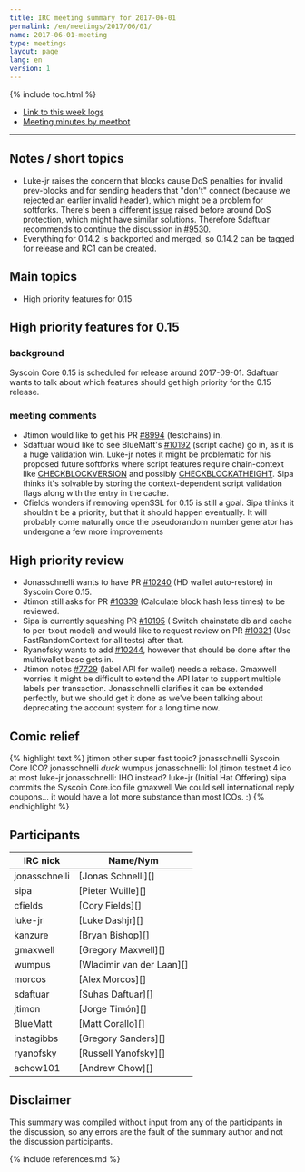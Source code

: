 ```yaml
---
title: IRC meeting summary for 2017-06-01
permalink: /en/meetings/2017/06/01/
name: 2017-06-01-meeting
type: meetings
layout: page
lang: en
version: 1
---
```

{% include toc.html %}
 
- [Link to this week logs](https://botbot.me/freenode/syscoin-core-dev/2017-06-01/?msg=86677749&page=2)
- [Meeting minutes by meetbot](http://www.erisian.com.au/meetbot/syscoin-core-dev/2017/syscoin-core-dev.2017-06-01-19.00.html)
 
---

## Notes / short topics

- Luke-jr raises the concern that blocks cause DoS penalties for invalid prev-blocks and for sending headers that "don't" connect (because we rejected an earlier invalid header), which might be a problem for softforks. There's been a different [issue][#9530] raised before around DoS protection, which might have similar solutions. Therefore Sdaftuar recommends to continue the discussion in [#9530][].
- Everything for 0.14.2 is backported and merged, so 0.14.2 can be tagged for release and RC1 can be created.

## Main topics

- High priority features for 0.15

## High priority features for 0.15

### background

Syscoin Core 0.15 is scheduled for release around 2017-09-01. Sdaftuar wants to talk about which features should get high priority for the 0.15 release.

### meeting comments

- Jtimon would like to get his PR [#8994][] (testchains) in.
- Sdaftuar would like to see BlueMatt's [#10192][] (script cache) go in, as it is a huge validation win. Luke-jr notes it might be problematic for his proposed future softforks where script features require chain-context like [CHECKBLOCKVERSION](https://github.com/luke-jr/bips/blob/bip-cbv/bip-cbv.mediawiki) and possibly [CHECKBLOCKATHEIGHT](https://github.com/luke-jr/bips/blob/bip-cbah/bip-cbah.mediawiki). Sipa thinks it's solvable by storing the context-dependent script validation flags along with the entry in the cache.
- Cfields wonders if removing openSSL for 0.15 is still a goal. Sipa thinks it shouldn't be a priority, but that it should happen eventually. It will probably come naturally once the pseudorandom number generator has undergone a few more improvements

## High priority review

- Jonasschnelli wants to have PR [#10240][] (HD wallet auto-restore) in Syscoin Core 0.15.
- Jtimon still asks for PR [#10339][] (Calculate block hash less times) to be reviewed.
- Sipa is currently squashing PR [#10195][] ( Switch chainstate db and cache to per-txout model) and would like to request review on PR [#10321][] (Use FastRandomContext for all tests) after that.
- Ryanofsky wants to add [#10244][], however that should be done after the multiwallet base gets in.
- Jtimon notes [#7729][] (label API for wallet) needs a rebase. Gmaxwell worries it might be difficult to extend the API later to support multiple labels per transaction. Jonasschnelli clarifies it can be extended perfectly, but we should get it done as we've been talking about deprecating the account system for a long time now.

## Comic relief

{% highlight text %}
jtimon            other super fast topic?
jonasschnelli     Syscoin Core ICO?
jonasschnelli     *duck*
wumpus            jonasschnelli: lol
jtimon            testnet 4 ico at most
luke-jr           jonasschnelli: IHO instead?
luke-jr           (Initial Hat Offering)
sipa  commits the Syscoin Core.ico file
gmaxwell          We could sell international reply coupons... it would have a lot more substance than most ICOs. :)
{% endhighlight %}

## Participants
 
| IRC nick        | Name/Nym                  |
|-----------------|---------------------------|
| jonasschnelli   | [Jonas Schnelli][]        |
| sipa            | [Pieter Wuille][]         |
| cfields         | [Cory Fields][]           |
| luke-jr         | [Luke Dashjr][]           |
| kanzure         | [Bryan Bishop][]          |
| gmaxwell        | [Gregory Maxwell][]       |
| wumpus          | [Wladimir van der Laan][] |
| morcos          | [Alex Morcos][]           |
| sdaftuar        | [Suhas Daftuar][]         |
| jtimon          | [Jorge Timón][]           |
| BlueMatt        | [Matt Corallo][]          |
| instagibbs      | [Gregory Sanders][]       |
| ryanofsky       | [Russell Yanofsky][]      |
| achow101        | [Andrew Chow][]           |

## Disclaimer
 
This summary was compiled without input from any of the participants in the discussion, so any errors are the fault of the summary author and not the discussion participants.

[#10240]: https://github.com/syscoin/syscoin/pull/10240
[#10339]: https://github.com/syscoin/syscoin/pull/10339
[#10195]: https://github.com/syscoin/syscoin/pull/10195
[#10321]: https://github.com/syscoin/syscoin/pull/10321
[#10244]: https://github.com/syscoin/syscoin/pull/10244
[#7729]: https://github.com/syscoin/syscoin/pull/7729
[#8994]: https://github.com/syscoin/syscoin/pull/8994
[#10192]: https://github.com/syscoin/syscoin/pull/10192
[#9530]: https://github.com/syscoin/syscoin/issues/9530

{% include references.md %}
